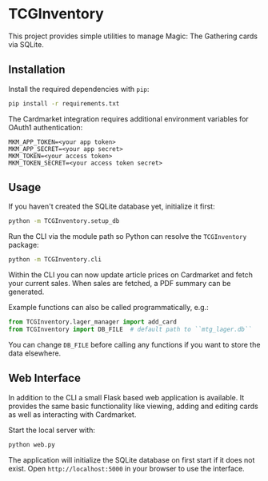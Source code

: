 # TCGInventory

This project provides simple utilities to manage Magic: The Gathering cards via
SQLite.

## Installation

Install the required dependencies with ``pip``:

```bash
pip install -r requirements.txt
```

The Cardmarket integration requires additional environment variables for OAuth1
authentication:

```
MKM_APP_TOKEN=<your app token>
MKM_APP_SECRET=<your app secret>
MKM_TOKEN=<your access token>
MKM_TOKEN_SECRET=<your access token secret>
```

## Usage

If you haven't created the SQLite database yet, initialize it first:

```bash
python -m TCGInventory.setup_db
```

Run the CLI via the module path so Python can resolve the ``TCGInventory`` package:

```bash
python -m TCGInventory.cli
```

Within the CLI you can now update article prices on Cardmarket and fetch your
current sales.  When sales are fetched, a PDF summary can be generated.

Example functions can also be called programmatically, e.g.:

```python
from TCGInventory.lager_manager import add_card
from TCGInventory import DB_FILE  # default path to ``mtg_lager.db``
```

You can change ``DB_FILE`` before calling any functions if you want to store the
data elsewhere.

## Web Interface

In addition to the CLI a small Flask based web application is available.  It
provides the same basic functionality like viewing, adding and editing cards as
well as interacting with Cardmarket.

Start the local server with:

```bash
python web.py
```

The application will initialize the SQLite database on first start if it does
not exist.  Open ``http://localhost:5000`` in your browser to use the
interface.
